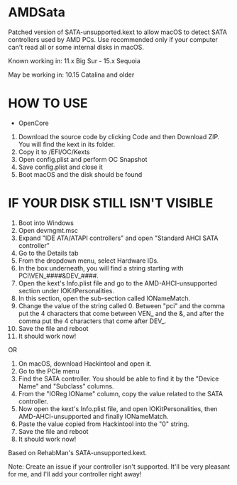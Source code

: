 # AMDSata

Patched version of SATA-unsupported.kext to allow macOS to detect SATA controllers used by AMD PCs. Use recommended only if your computer can't read all or some internal disks in macOS.

Known working in:
11.x Big Sur - 15.x Sequoia

May be working in:
10.15 Catalina and older

# HOW TO USE
* OpenCore
1. Download the source code by clicking Code and then Download ZIP. You will find the kext in its folder.
2. Copy it to /EFI/OC/Kexts
3. Open config.plist and perform OC Snapshot
4. Save config.plist and close it
5. Boot macOS and the disk should be found

# IF YOUR DISK STILL ISN'T VISIBLE
1. Boot into Windows
2. Open devmgmt.msc
3. Expand "IDE ATA/ATAPI controllers" and open "Standard AHCI SATA controller"
4. Go to the Details tab
5. From the dropdown menu, select Hardware IDs.
6. In the box underneath, you will find a string starting with PCI\VEN_####&DEV_####.
7. Open the kext's Info.plist file and go to the AMD-AHCI-unsupported section under IOKitPersonalities.
8. In this section, open the sub-section called IONameMatch.
9. Change the value of the string called 0. Between "pci" and the comma put the 4 characters that come between VEN_ and the &, and after the comma put the 4 characters that come after DEV_.
10. Save the file and reboot
11. It should work now!

OR
1. On macOS, download Hackintool and open it.
2. Go to the PCIe menu
3. Find the SATA controller. You should be able to find it by the "Device Name" and "Subclass" columns.
4. From the "IOReg IOName" column, copy the value related to the SATA controller.
5. Now open the kext's Info.plist file, and open IOKitPersonalities, then AMD-AHCI-unsupported and finally IONameMatch.
6. Paste the value copied from Hackintool into the "0" string.
7. Save the file and reboot
8. It should work now!

Based on RehabMan's SATA-unsupported.kext.

Note: Create an issue if your controller isn't supported. It'll be very pleasant for me, and I'll add your controller right away!
